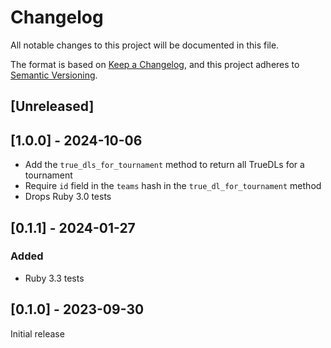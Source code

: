 # Changelog

All notable changes to this project will be documented in this file.

The format is based on [Keep a Changelog](https://keepachangelog.com/en/1.0.0/),
and this project adheres to [Semantic Versioning](https://semver.org/spec/v2.0.0.html).

## [Unreleased]

## [1.0.0] - 2024-10-06

- Add the `true_dls_for_tournament` method to return all TrueDLs for a tournament
- Require `id` field in the `teams` hash in the `true_dl_for_tournament` method
- Drops Ruby 3.0 tests

## [0.1.1] - 2024-01-27

### Added

- Ruby 3.3 tests

## [0.1.0] - 2023-09-30

Initial release
